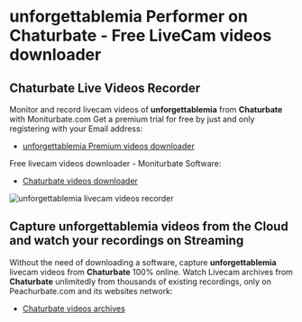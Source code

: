 # unforgettablemia Performer on Chaturbate - Free LiveCam videos downloader

## Chaturbate Live Videos Recorder

Monitor and record livecam videos of **unforgettablemia** from **Chaturbate** with Moniturbate.com
Get a premium trial for free by just and only registering with your Email address:
* [unforgettablemia Premium videos downloader](https://moniturbate.com/request-demo-licence-key.html)

Free livecam videos downloader - Moniturbate Software:
* [Chaturbate videos downloader](https://moniturbate.com/moniturbate-download-software.html)

![unforgettablemia livecam videos recorder](https://peachurnet.com/templates/moniturbate-software.png)


## Capture unforgettablemia videos from the Cloud and watch your recordings on Streaming

Without the need of downloading a software, capture **unforgettablemia** livecam videos from **Chaturbate** 100% online.
Watch Livecam archives from **Chaturbate** unlimitedly from thousands of existing recordings, only on Peachurbate.com and its websites network:
* [Chaturbate videos archives](https://peachurnet.com/)